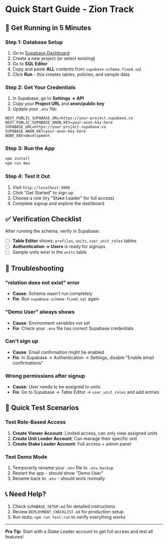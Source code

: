 # Quick Start Guide - Zion Track

## 🚀 Get Running in 5 Minutes

### Step 1: Database Setup
1. Go to [Supabase Dashboard](https://supabase.com/dashboard)
2. Create a new project (or select existing)
3. Go to **SQL Editor**
4. Copy and paste **ALL** contents from `supabase-schema-fixed.sql`
5. Click **Run** - this creates tables, policies, and sample data

### Step 2: Get Your Credentials
1. In Supabase, go to **Settings → API**
2. Copy your **Project URL** and **anon/public key**
3. Update your `.env` file:
```env
NEXT_PUBLIC_SUPABASE_URL=https://your-project.supabase.co
NEXT_PUBLIC_SUPABASE_ANON_KEY=your-anon-key-here
SUPABASE_URL=https://your-project.supabase.co
SUPABASE_ANON_KEY=your-anon-key-here
NODE_ENV=development
```

### Step 3: Run the App
```bash
npm install
npm run dev
```

### Step 4: Test It Out
1. Visit `http://localhost:3000`
2. Click "Get Started" to sign up
3. Choose a role (try "Stake Leader" for full access)
4. Complete signup and explore the dashboard

## ✅ Verification Checklist

After running the schema, verify in Supabase:
- [ ] **Table Editor** shows: `profiles`, `units`, `user_unit_roles` tables
- [ ] **Authentication → Users** is ready for signups
- [ ] Sample units exist in the `units` table

## 🔧 Troubleshooting

### "relation does not exist" error
- **Cause**: Schema wasn't run completely
- **Fix**: Run `supabase-schema-fixed.sql` again

### "Demo User" always shows
- **Cause**: Environment variables not set
- **Fix**: Check your `.env` file has correct Supabase credentials

### Can't sign up
- **Cause**: Email confirmation might be enabled
- **Fix**: In Supabase → Authentication → Settings, disable "Enable email confirmations"

### Wrong permissions after signup
- **Cause**: User needs to be assigned to units
- **Fix**: Go to Supabase → Table Editor → `user_unit_roles` and add entries

## 🎯 Quick Test Scenarios

### Test Role-Based Access
1. **Create Viewer Account**: Limited access, can only view assigned units
2. **Create Unit Leader Account**: Can manage their specific unit
3. **Create Stake Leader Account**: Full access + admin panel

### Test Demo Mode
1. Temporarily rename your `.env` file to `.env.backup`
2. Restart the app - should show "Demo User"
3. Rename back to `.env` - should work normally

## 📞 Need Help?

1. Check `SUPABASE_SETUP.md` for detailed instructions
2. Review `DEPLOYMENT_CHECKLIST.md` for production setup
3. Run tests: `npm run test:run` to verify everything works

---

**Pro Tip**: Start with a Stake Leader account to get full access and test all features!
